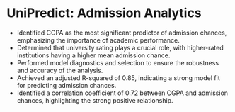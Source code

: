 # UniPredict: Admission Analytics
* Identified CGPA as the most significant predictor of admission chances, emphasizing the importance of academic performance.
* Determined that university rating plays a crucial role, with higher-rated institutions having a higher mean admission chance.
* Performed model diagnostics and selection to ensure the robustness and accuracy of the analysis.
* Achieved an adjusted R-squared of 0.85, indicating a strong model fit for predicting admission chances.
* Identified a correlation coefficient of 0.72 between CGPA and admission chances, highlighting the strong positive relationship.
